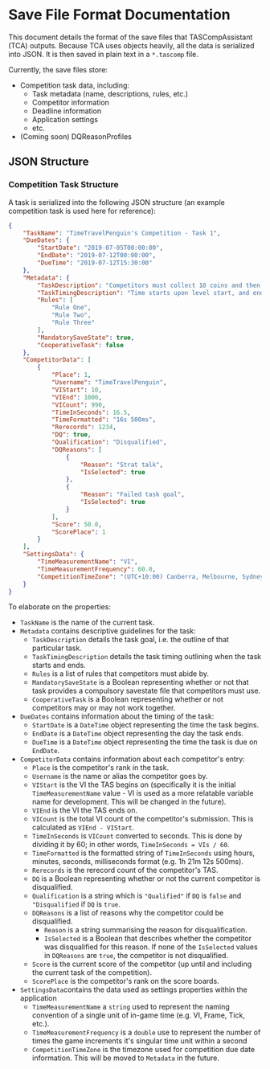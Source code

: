 # Save File Format Documentation
This document details the format of the save files that TASCompAssistant (TCA) outputs.
Because TCA uses objects heavily, all the data is serialized into JSON. It is then saved in plain text in a `*.tascomp` file.

Currently, the save files store:
* Competition task data, including:
    - Task metadata (name, descriptions, rules, etc.)
    - Competitor information
    - Deadline information
    - Application settings
    - etc.
* (Coming soon) DQReasonProfiles

## JSON Structure
### Competition Task Structure
A task is serialized into the following JSON structure (an example competition task is used here for reference):
```JSON
{
	"TaskName": "TimeTravelPenguin's Competition - Task 1",
	"DueDates": {
		"StartDate": "2019-07-05T00:00:00",
		"EndDate": "2019-07-12T00:00:00",
		"DueTime": "2019-07-12T15:30:00"
	},
	"Metadata": {
		"TaskDescription": "Competitors must collect 10 coins and then kill 2 enemies",
		"TaskTimingDescription": "Time starts upon level start, and ends when conditions are met",
		"Rules": [
			"Rule One",
			"Rule Two",
			"Rule Three"
		],
		"MandatorySaveState": true,
		"CooperativeTask": false
	},
	"CompetitorData": [
		{
			"Place": 1,
			"Username": "TimeTravelPenguin",
			"VIStart": 10,
			"VIEnd": 1000,
			"VICount": 990,
			"TimeInSeconds": 16.5,
			"TimeFormatted": "16s 500ms",
			"Rerecords": 1234,
			"DQ": true,
			"Qualification": "Disqualified",
			"DQReasons": [
				{
					"Reason": "Strat talk",
					"IsSelected": true
				},
				{
					"Reason": "Failed task goal",
					"IsSelected": true
				}
			],
			"Score": 50.0,
			"ScorePlace": 1
		}
	],
	"SettingsData": {
		"TimeMeasurementName": "VI",
		"TimeMeasurementFrequency": 60.0,
		"CompetitionTimeZone": "(UTC+10:00) Canberra, Melbourne, Sydney"
	}
}
```
To elaborate on the properties:
- `TaskName` is the name of the current task.
- `Metadata` contains descriptive guidelines for the task:
    - `TaskDescription` details the task goal, i.e. the outline of that particular task.
    - `TaskTimingDescription` details the task timing outlining when the task starts and ends.
    - `Rules` is a list of rules that competitors must abide by.
    - `MandatorySaveState` is a Boolean representing whether or not that task provides a compulsory savestate file that competitors must use.
    - `CooperativeTask` is a Boolean representing whether or not competitors may or may not work together.
- `DueDates` contains information about the timing of the task:
    - `StartDate` is a `DateTime` object representing the time the task begins.
    - `EndDate` is a `DateTime` object representing the day the task ends.
    - `DueTime` is a `DateTime` object representing the time the task is due on `EndDate`.
- `CompetitorData` contains information about each competitor's entry:
    - `Place` is the competitor's rank in the task.
    - `Username` is the name or alias the competitor goes by.
    - `VIStart` is the VI the TAS begins on (specifically it is the initial `TimeMeasurementName` value - VI is used as a more relatable variable name for development. This will be changed in the future).
    - `VIEnd` is the VI the TAS ends on.
    - `VICount` is the total VI count of the competitor's submission. This is calculated as `VIEnd - VIStart`.
    - `TimeInSeconds` is `VICount` converted to seconds. This is done by dividing it by 60; in other words, `TimeInSeconds = VIs / 60`.
    - `TimeFormatted` is the formatted string of `TimeInSeconds` using hours, minutes, seconds, milliseconds format (e.g. 1h 21m 12s 500ms).
    - `Rerecords` is the rerecord count of the competitor's TAS.
    - `DQ` is a Boolean representing whether or not the current competitor is disqualified.
    - `Qualification` is a string which is `"Qualified"` if `DQ` is `false` and `"Disqualified` if `DQ` is `true`.
    - `DQReasons` is a list of reasons why the competitor could be disqualified.
        - `Reason` is a string summarising the reason for disqualification.
        - `IsSelected` is a Boolean that describes whether the competitor was disqualified for this reason. If none of the `IsSelected` values in `DQReasons` are `true`, the competitor is not disqualified.
    - `Score` is the current score of the competitor (up until and including the current task of the competition).
    - `ScorePlace` is the competitor's rank on the score boards.
- `SettingsData`contains the data used as settings properties within the application
    - `TimeMeasurementName` a `string` used to represent the naming convention of a single unit of in-game time (e.g. VI, Frame, Tick, etc.).
    - `TimeMeasurementFrequency` is a `double` use to represent the number of times the game increments it's singular time unit within a second
    - `CompetitionTimeZone` is the timezone used for competition due date information. This will be moved to `Metadata` in the future.
